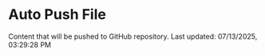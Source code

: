 # Auto Push File

Content that will be pushed to GitHub repository.
Last updated: 07/13/2025, 03:29:28 PM